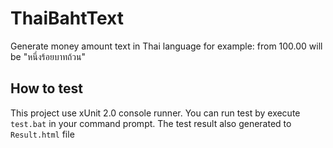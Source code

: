 # ThaiBahtText
Generate money amount text in Thai language for example: from 100.00 will be "หนึ่งร้อยบาทถ้วน"

## How to test
This project use xUnit 2.0 console runner. You can run test by execute `test.bat` in your command prompt. 
The test result also generated to `Result.html` file

